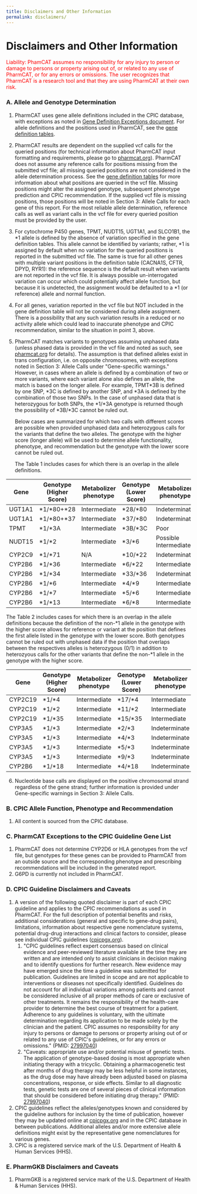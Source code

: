 ```yaml
---
title: Disclaimers and Other Information
permalink: disclaimers/
---
```


# Disclaimers and Other Information

<p style="color:red;">Liability: PhamCAT assumes no responsibility for any injury to person or
damage to persons or property arising out of, or related to any use of
PharmCAT, or for any errors or omissions. The user recognizes that
PharmCAT is a research tool and that they are using PharmCAT at their
own risk.</p>

### A. Allele and Genotype Determination

1. PharmCAT uses gene allele definitions included in the CPIC database, with exceptions as noted in [Gene Definition Exceptions document](/methods/gene-definition-exceptions/). For allele definitions and the positions used in PharmCAT, see the [gene definition tables](https://github.com/PharmGKB/PharmCAT/releases).
2. PharmCAT results are dependent on the supplied vcf calls for the
    queried positions (for technical information about PharmCAT input
    formatting and requirements, please go to
    [pharmcat.org](http://pharmcat.org/)). PharmCAT does not assume any
    reference calls for positions missing from the submitted vcf file; all
    missing queried positions are not considered in the allele
    determination process. See the [gene definition
    tables](https://github.com/PharmGKB/PharmCAT/releases) for more
    information about what positions are queried in the vcf file. Missing
    positions might alter the assigned genotype, subsequent phenotype
    prediction and CPIC recommendation. If the supplied vcf file is missing
    positions, those positions will be noted in Section 3: Allele Calls
    for each gene of this report. For the most reliable allele
    determination, reference calls as well as variant calls in the vcf file
    for every queried position must be provided by the user.
3. For cytochrome P450 genes, TPMT, NUDT15, UGT1A1, and SLCO1B1, the \*1 allele is defined by the absence of
    variation specified in the gene definition tables. This allele
    cannot be identified by variants; rather, \*1 is assigned by default
    when no variation for the queried positions is reported in the
    submitted vcf file. The same is true for all other genes with multiple variant positions in the definition table (CACNA1S, CFTR, DPYD, RYR1): the reference sequence is the default result when variants are not reported in the vcf file. It is always possible un-interrogated variation can
    occur which could potentially affect allele function, but because it
    is undetected, the assignment would be defaulted to a \*1 (or reference) allele and
    normal function.
4. For all genes, variation reported in the vcf file but NOT included in the
    gene definition table will not be considered during allele
    assignment. There is a possibility that any such variation results
    in a reduced or no activity allele which could lead to inaccurate
    phenotype and CPIC recommendation, similar to the situation in point
    3, above.
5.  PharmCAT matches variants to genotypes assuming unphased data (unless
    phased data is provided in the vcf file and noted as such, see
    [pharmcat.org](http://pharmcat.org/) for details). The assumption is
    that defined alleles exist in trans configuration, i.e. on opposite
    chromosomes, with exceptions noted in Section 3: Allele Calls under
    "Gene-specific warnings." However, in cases where an allele is
    defined by a combination of two or more variants, where each variant
    alone also defines an allele, the match is based on the longer
    allele. For example, TPMT\*3B is defined by one
    SNP, \*3C is defined by another SNP, and \*3A is defined by the
    combination of those two SNPs. In the case of unphased data that is
    heterozygous for both SNPs, the \*1/\*3A genotype is returned though
    the possibility of \*3B/\*3C cannot be ruled out.
    
    Below cases are summarized for which two calls with different scores are possible when provided unphased data and heterozygous calls for the variants that define the two alleles. The genotype with the higher score (longer allele) will be used to determine allele functionality, phenotype, and recommendation but the genotype with the lower score cannot be ruled out.
    
    The Table 1 includes cases for which there is an overlap in the allele definitions.
    
| Gene      | Genotype (Higher Score)     | Metabolizer phenotype | Genotype (Lower Score)| Metabolizer phenotype |
| ---------   | ----------------- |---------------------------------| ------------- | ------------------------------- |
| UGT1A1 | *1/*80+*28  | Intermediate                    |*28/*80    | Indeterminate                 |
| UGT1A1 | *1/*80+*37  | Intermediate                    |*37/*80    | Indeterminate                 |
| TPMT      | *1/*3A          | Intermediate                    |*3B/*3C    | Poor                                  |
| NUDT15 | *1/*2             | Intermediate                    |*3/*6         | Possible Intermediate   |
| CYP2C9   | *1/*71          | N/A                                     |*10/*22    | Indeterminate                 |
| CYP2B6   | *1/*36          | Intermediate                    |*6/*22       | Intermediate                   |
| CYP2B6   | *1/*34          | Intermediate                    |*33/*36     | Indeterminate                 |
| CYP2B6   | *1/*6            | Intermediate                    |*4/*9          | Intermediate                   |
| CYP2B6   | *1/*7            | Intermediate                    |*5/*6          | Intermediate                   |
| CYP2B6   | *1/*13          | Intermediate                    |*6/*8          | Intermediate                   |

   The Table 2 includes cases for which there is an overlap in the allele definitions because the definition of the non-\*1 allele in the genotype with the higher score allows for reference or variant at the position that defines the first allele listed in the genotype with the lower score. Both genotypes cannot be ruled out with unphased data if the position that overlaps between the respectives alleles is heterozygous (0/1) in addition to heterozyous calls for the other variants that define the non-\*1 allele in the genotype with the higher score. 

| Gene      | Genotype (Higher Score)     | Metabolizer phenotype | Genotype (Lower Score)| Metabolizer phenotype |
| ---------   | ----------------- |---------------------------------| ------------- | ------------------------------- |
| CYP2C19| *1/*4             | Intermediate                    |*17/*4       | Intermediate                   |
| CYP2C19| *1/*2             | Intermediate                    |*11/*2       | Intermediate                   |
| CYP2C19| *1/*35           | Intermediate                    |*15/*35    | Intermediate                    |
| CYP3A5  | *1/*3             | Intermediate                    |*2/*3         | Indeterminate                 |
| CYP3A5  | *1/*3             | Intermediate                    |*4/*3         | Indeterminate                 |
| CYP3A5  | *1/*3             | Intermediate                    |*5/*3         | Indeterminate                 |
| CYP3A5  | *1/*3             | Intermediate                    |*9/*3         | Indeterminate                 |
| CYP2B6  | *1/*18           | Intermediate                    |*4/*18         | Indeterminate                 |


6. Nucleotide base calls are displayed on the positive chromosomal
    strand regardless of the gene strand; further information is
    provided under Gene-specific warnings in Section 3: Allele Calls.

### B. CPIC Allele Function, Phenotype and Recommendation

1.  All content is sourced from the CPIC database.
  

### C. PharmCAT Exceptions to the CPIC Guideline Gene List

1.  PharmCAT does not determine CYP2D6 or HLA genotypes from the vcf file, but genotypes for these genes can be provided to PharmCAT from an outside source and the corresponding phenotype and prescribing recommendations will be included in the generated report. 
2.  G6PD is currently not included in PharmCAT.

### D. CPIC Guideline Disclaimers and Caveats

1.  A version of the following quoted disclaimer is part of each CPIC
    guideline and applies to the CPIC recommendations as used in
    PharmCAT. For the full description of potential benefits and risks,
    additional considerations (general and specific to gene-drug pairs),
    limitations, information about respective gene nomenclature systems,
    potential drug-drug interactions and clinical factors to consider,
    please see individual CPIC guidelines
    ([cpicpgx.org](https://cpicpgx.org)).
    1.  "CPIC guidelines reflect expert consensus based on clinical
        evidence and peer-reviewed literature available at the time they
        are written and are intended only to assist clinicians in
        decision making and to identify questions for further research.
        New evidence may have emerged since the time a guideline was
        submitted for publication. Guidelines are limited in scope and
        are not applicable to interventions or diseases not specifically
        identified. Guidelines do not account for all individual
        variations among patients and cannot be considered inclusive of
        all proper methods of care or exclusive of other treatments. It
        remains the responsibility of the health-care provider to
        determine the best course of treatment for a patient. Adherence
        to any guidelines is voluntary, with the ultimate determination
        regarding its application to be made solely by the clinician and
        the patient. CPIC assumes no responsibility for any injury to
        persons or damage to persons or property arising out of or
        related to any use of CPIC's guidelines, or for any errors or
        omissions." (PMID:
        [27997040](https://www.ncbi.nlm.nih.gov/pubmed/27997040))
    2.  "Caveats: appropriate use and/or potential misuse of genetic
        tests. The application of genotype-based dosing is most
        appropriate when initiating therapy with a tricyclic. Obtaining
        a pharmacogenetic test after months of drug therapy may be less
        helpful in some instances, as the drug dose may have already
        been adjusted based on plasma concentrations, response, or side
        effects. Similar to all diagnostic tests, genetic tests are one
        of several pieces of clinical information that should be
        considered before initiating drug therapy." (PMID:
        [27997040](https://www.ncbi.nlm.nih.gov/pubmed/27997040))
2. CPIC guidelines reflect the alleles/genotypes known and considered
    by the guideline authors for inclusion by the time of publication,
    however they may be updated online at
    [cpicpgx.org](https://cpicpgx.org) and in the CPIC database in between publications.
    Additional alleles and/or more extensive allele definitions might
    exist by the representative gene nomenclatures for various genes.
3. CPIC is a registered service mark of the U.S. Department of Health
    & Human Services (HHS).

### E. PharmGKB Disclaimers and Caveats

1.  PharmGKB is a registered service mark of the U.S. Department of
    Health & Human Services (HHS).

